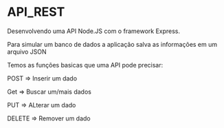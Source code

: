 # API_REST
Desenvolvendo uma API Node.JS com o framework Express.

Para simular um banco de dados a aplicação salva as informações em um arquivo JSON

Temos as funções basicas que uma API pode precisar:

POST => Inserir um dado

Get => Buscar um/mais dados

PUT => ALterar um dado

DELETE => Remover um dado

